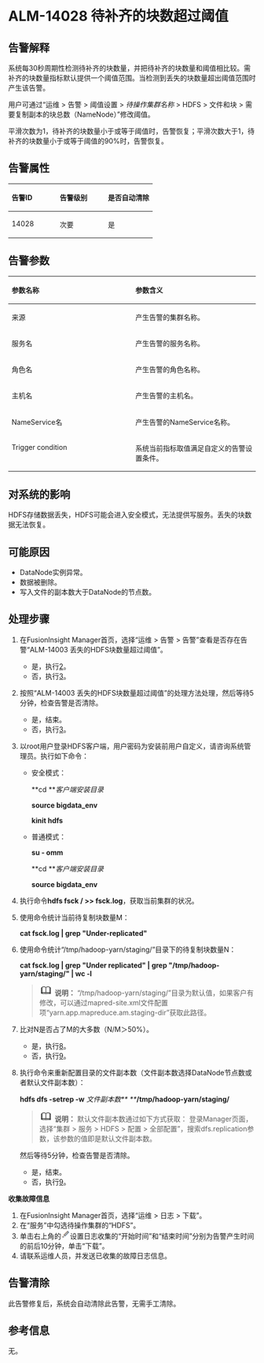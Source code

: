 # ALM-14028 待补齐的块数超过阈值<a name="ALM-14028"></a>

## 告警解释<a name="section8243740"></a>

系统每30秒周期性检测待补齐的块数量，并把待补齐的块数量和阈值相比较。需补齐的块数量指标默认提供一个阈值范围。当检测到丢失的块数量超出阈值范围时产生该告警。

用户可通过“运维 \> 告警 \> 阈值设置 \>  _待操作集群名称_  \> HDFS \> 文件和块 \> 需要复制副本的块总数（NameNode）”修改阈值。

平滑次数为1，待补齐的块数量小于或等于阈值时，告警恢复；平滑次数大于1，待补齐的块数量小于或等于阈值的90%时，告警恢复。

## 告警属性<a name="section7084804"></a>

<a name="table38418539"></a>
<table><thead align="left"><tr id="row53418480"><th class="cellrowborder" valign="top" width="33.33333333333333%" id="mcps1.1.4.1.1"><p id="p31929608"><a name="p31929608"></a><a name="p31929608"></a>告警ID</p>
</th>
<th class="cellrowborder" valign="top" width="33.33333333333333%" id="mcps1.1.4.1.2"><p id="p36161432"><a name="p36161432"></a><a name="p36161432"></a>告警级别</p>
</th>
<th class="cellrowborder" valign="top" width="33.33333333333333%" id="mcps1.1.4.1.3"><p id="p43394889"><a name="p43394889"></a><a name="p43394889"></a>是否自动清除</p>
</th>
</tr>
</thead>
<tbody><tr id="row25325122"><td class="cellrowborder" valign="top" width="33.33333333333333%" headers="mcps1.1.4.1.1 "><p id="p38069036"><a name="p38069036"></a><a name="p38069036"></a>14028</p>
</td>
<td class="cellrowborder" valign="top" width="33.33333333333333%" headers="mcps1.1.4.1.2 "><p id="p63693103"><a name="p63693103"></a><a name="p63693103"></a>次要</p>
</td>
<td class="cellrowborder" valign="top" width="33.33333333333333%" headers="mcps1.1.4.1.3 "><p id="p58867698"><a name="p58867698"></a><a name="p58867698"></a>是</p>
</td>
</tr>
</tbody>
</table>

## 告警参数<a name="section63763242"></a>

<a name="table3554205"></a>
<table><thead align="left"><tr id="row22865724"><th class="cellrowborder" valign="top" width="50%" id="mcps1.1.3.1.1"><p id="p40184376"><a name="p40184376"></a><a name="p40184376"></a>参数名称</p>
</th>
<th class="cellrowborder" valign="top" width="50%" id="mcps1.1.3.1.2"><p id="p33709057"><a name="p33709057"></a><a name="p33709057"></a>参数含义</p>
</th>
</tr>
</thead>
<tbody><tr id="row0371321261"><td class="cellrowborder" valign="top" width="50%" headers="mcps1.1.3.1.1 "><p id="p156438591896"><a name="p156438591896"></a><a name="p156438591896"></a>来源</p>
</td>
<td class="cellrowborder" valign="top" width="50%" headers="mcps1.1.3.1.2 "><p id="p187931338134115"><a name="p187931338134115"></a><a name="p187931338134115"></a>产生告警的集群名称。</p>
</td>
</tr>
<tr id="row46079102"><td class="cellrowborder" valign="top" width="50%" headers="mcps1.1.3.1.1 "><p id="p65062640"><a name="p65062640"></a><a name="p65062640"></a>服务名</p>
</td>
<td class="cellrowborder" valign="top" width="50%" headers="mcps1.1.3.1.2 "><p id="p66669494"><a name="p66669494"></a><a name="p66669494"></a>产生告警的服务名称。</p>
</td>
</tr>
<tr id="row63154538"><td class="cellrowborder" valign="top" width="50%" headers="mcps1.1.3.1.1 "><p id="p35626567"><a name="p35626567"></a><a name="p35626567"></a>角色名</p>
</td>
<td class="cellrowborder" valign="top" width="50%" headers="mcps1.1.3.1.2 "><p id="p26802723"><a name="p26802723"></a><a name="p26802723"></a>产生告警的角色名称。</p>
</td>
</tr>
<tr id="row39897916"><td class="cellrowborder" valign="top" width="50%" headers="mcps1.1.3.1.1 "><p id="p51620924"><a name="p51620924"></a><a name="p51620924"></a>主机名</p>
</td>
<td class="cellrowborder" valign="top" width="50%" headers="mcps1.1.3.1.2 "><p id="p45657288"><a name="p45657288"></a><a name="p45657288"></a>产生告警的主机名。</p>
</td>
</tr>
<tr id="row8262415"><td class="cellrowborder" valign="top" width="50%" headers="mcps1.1.3.1.1 "><p id="p65275865"><a name="p65275865"></a><a name="p65275865"></a>NameService名</p>
</td>
<td class="cellrowborder" valign="top" width="50%" headers="mcps1.1.3.1.2 "><p id="p52853732"><a name="p52853732"></a><a name="p52853732"></a>产生告警的NameService名称。</p>
</td>
</tr>
<tr id="row5921545"><td class="cellrowborder" valign="top" width="50%" headers="mcps1.1.3.1.1 "><p id="p9883160"><a name="p9883160"></a><a name="p9883160"></a>Trigger condition</p>
</td>
<td class="cellrowborder" valign="top" width="50%" headers="mcps1.1.3.1.2 "><p id="p62338491"><a name="p62338491"></a><a name="p62338491"></a>系统当前指标取值满足自定义的告警设置条件。</p>
</td>
</tr>
</tbody>
</table>

## 对系统的影响<a name="section36998271"></a>

HDFS存储数据丢失，HDFS可能会进入安全模式，无法提供写服务。丢失的块数据无法恢复。

## 可能原因<a name="section64548988"></a>

-   DataNode实例异常。
-   数据被删除。
-   写入文件的副本数大于DataNode的节点数。

## 处理步骤<a name="section1757821214462"></a>

1.  在FusionInsight Manager首页，选择“运维 \> 告警 \> 告警”查看是否存在告警“ALM-14003 丢失的HDFS块数量超过阈值”。
    -   是，执行[2](#li23401293163156)。
    -   否，执行[3](#li2696171714538)。

2.  <a name="li23401293163156"></a>按照“ALM-14003 丢失的HDFS块数量超过阈值”的处理方法处理，然后等待5分钟，检查告警是否清除。
    -   是，结束。
    -   否，执行[3](#li2696171714538)。


1.  <a name="li2696171714538"></a>以root用户登录HDFS客户端，用户密码为安装前用户自定义，请咨询系统管理员。执行如下命令：
    -   安全模式：

        **cd **_客户端安装目录_

        **source bigdata\_env**

        **kinit hdfs**

    -   普通模式：

        **su - omm**

        **cd **_客户端安装目录_

        **source bigdata\_env**

2.  执行命令**hdfs fsck / \>\> fsck.log**，获取当前集群的状况。
3.  使用命令统计当前待复制块数量M：

    **cat fsck.log | grep "Under-replicated"**

4.  使用命令统计“/tmp/hadoop-yarn/staging/”目录下的待复制块数量N：

    **cat fsck.log | grep "Under replicated" | grep "/tmp/hadoop-yarn/staging/" | wc -l**

    >![](public_sys-resources/icon-note.gif) **说明：** 
    >“/tmp/hadoop-yarn/staging/”目录为默认值，如果客户有修改，可以通过mapred-site.xml文件配置项“yarn.app.mapreduce.am.staging-dir”获取此路径。

5.  比对N是否占了M的大多数（N/M＞50%）。
    -   是，执行[8](#li181311850105810)。
    -   否，执行[9](#li1649292775015)。

6.  <a name="li181311850105810"></a>执行命令来重新配置目录的文件副本数（文件副本数选择DataNode节点数或者默认文件副本数）：

    **hdfs dfs -setrep -w** _文件副本数** **_**/tmp/hadoop-yarn/staging/**

    >![](public_sys-resources/icon-note.gif) **说明：** 
    >默认文件副本数通过如下方式获取：
    >登录Manager页面，选择“集群 \> 服务 \> HDFS \> 配置 \> 全部配置”，搜索dfs.replication参数，该参数的值即是默认文件副本数。

    然后等待5分钟，检查告警是否清除。

    -   是，结束。
    -   否，执行[9](#li1649292775015)。


**收集故障信息**

1.  <a name="li1649292775015"></a>在FusionInsight Manager首页，选择“运维 \> 日志 \> 下载”。
2.  在“服务”中勾选待操作集群的“HDFS”。
3.  单击右上角的![](figures/zh-cn_image_0263895691.png)设置日志收集的“开始时间”和“结束时间”分别为告警产生时间的前后10分钟，单击“下载”。
4.  请联系运维人员，并发送已收集的故障日志信息。

## 告警清除<a name="section169311343318"></a>

此告警修复后，系统会自动清除此告警，无需手工清除。

## 参考信息<a name="section61085563"></a>

无。

